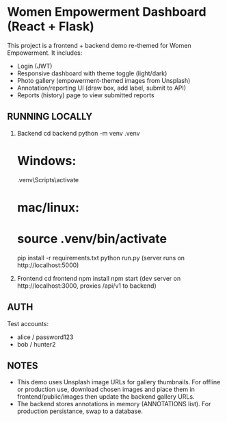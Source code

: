 Women Empowerment Dashboard (React + Flask)
==========================================

This project is a frontend + backend demo re-themed for Women Empowerment.
It includes:
  - Login (JWT)
  - Responsive dashboard with theme toggle (light/dark)
  - Photo gallery (empowerment-themed images from Unsplash)
  - Annotation/reporting UI (draw box, add label, submit to API)
  - Reports (history) page to view submitted reports

RUNNING LOCALLY
---------------
1) Backend
   cd backend
   python -m venv .venv
   # Windows:
   .venv\Scripts\activate
   # mac/linux:
   # source .venv/bin/activate
   pip install -r requirements.txt
   python run.py
   (server runs on http://localhost:5000)

2) Frontend
   cd frontend
   npm install
   npm start
   (dev server on http://localhost:3000, proxies /api/v1 to backend)

AUTH
----
Test accounts:
  - alice / password123
  - bob / hunter2

NOTES
-----
- This demo uses Unsplash image URLs for gallery thumbnails. For offline or production use, download chosen images and place them in frontend/public/images then update the backend gallery URLs.
- The backend stores annotations in memory (ANNOTATIONS list). For production persistance, swap to a database.
